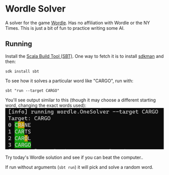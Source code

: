 # Wordle Solver
A solver for the game [Wordle](https://www.nytimes.com/games/wordle/index.html).  Has no affiliation with Wordle or the NY Times.  This is just a bit of fun to practice writing some AI.

## Running
Install the [Scala Build Tool (SBT)](https://www.scala-sbt.org/).  One way to fetch it is to install [sdkman](https://sdkman.io/) and then:
```
sdk install sbt
```

To see how it solves a particular word like "CARGO", run with:
```
sbt "run --target CARGO"
```
You'll see output similar to this (though it may choose a different starting word, changing the exact words used):
![](output.png)

Try today's Wordle solution and see if you can beat the computer..

If run without arguments (`sbt run`) it will pick and solve a random word. 
